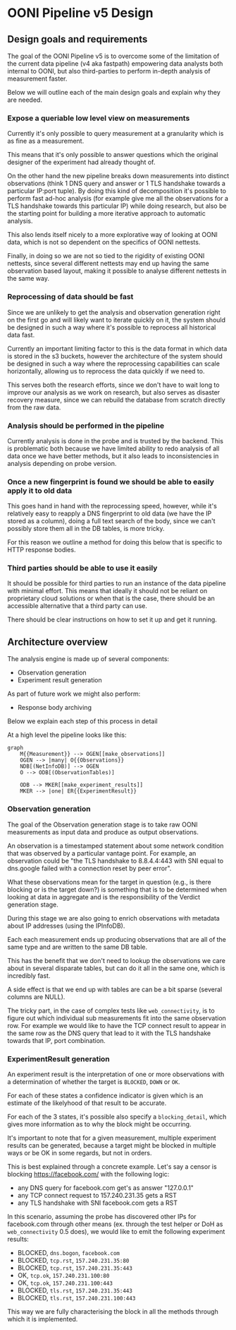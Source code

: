 # OONI Pipeline v5 Design

## Design goals and requirements

The goal of the OONI Pipeline v5 is to overcome some of the limitation of the
current data pipeline (v4 aka fastpath) empowering data analysts both internal
to OONI, but also third-parties to perform in-depth analysis of measurement
faster.

Below we will outline each of the main design goals and explain why they are
needed.

### Expose a queriable low level view on measurements

Currently it's only possible to query measurement at a granularity which is as
fine as a measurement.

This means that it's only possible to answer questions which the original
designer of the experiment had already thought of.

On the other hand the new pipeline breaks down measurements into distinct
observations (think 1 DNS query and answer or 1 TLS handshake towards a
particular IP:port tuple). By doing this kind of decomposition it's possible
to perform fast ad-hoc analysis (for example give me all the observations for a
TLS handshake towards this particular IP) while doing research, but also be the
starting point for building a more iterative approach to automatic analysis.

This also lends itself nicely to a more explorative way of looking at OONI
data, which is not so dependent on the specifics of OONI nettests.

Finally, in doing so we are not so tied to the rigidity of existing OONI
nettests, since several different nettests may end up having the same
observation based layout, making it possible to analyse different nettests in
the same way.

### Reprocessing of data should be fast

Since we are unlikely to get the analysis and observation generation right on
the first go and will likely want to iterate quickly on it, the system should
be designed in such a way where it's possible to reprocess all historical data
fast.

Currently an important limiting factor to this is the data format in which data
is stored in the s3 buckets, however the architecture of the system should be
designed in such a way where the reprocessing capabilities can scale
horizontally, allowing us to reprocess the data quickly if we need to.

This serves both the research efforts, since we don't have to wait long to
improve our analysis as we work on research, but also serves as disaster
recovery measure, since we can rebuild the database from scratch directly from
the raw data.

### Analysis should be performed in the pipeline

Currently analysis is done in the probe and is trusted by the backend. This is
problematic both because we have limited ability to redo analysis of all data
once we have better methods, but it also leads to inconsistencies in analysis
depending on probe version.

### Once a new fingerprint is found we should be able to easily apply it to old data

This goes hand in hand with the reprocessing speed, however, while it's
relatively easy to reapply a DNS fingerprint to old data (we have the IP stored
as a column), doing a full text search of the body, since we can't possibly
store them all in the DB tables, is more tricky.

For this reason we outline a method for doing this below that is specific to
HTTP response bodies.

### Third parties should be able to use it easily

It should be possible for third parties to run an instance of the data pipeline
with minimal effort. This means that ideally it should not be reliant on proprietary
cloud solutions or when that is the case, there should be an accessible alternative
that a third party can use.

There should be clear instructions on how to set it up and get it running.

## Architecture overview

The analysis engine is made up of several components:

- Observation generation
- Experiment result generation

As part of future work we might also perform:
- Response body archiving

Below we explain each step of this process in detail

At a high level the pipeline looks like this:

```mermaid
graph
    M{{Measurement}} --> OGEN[[make_observations]]
    OGEN --> |many| O{{Observations}}
    NDB[(NetInfoDB)] --> OGEN
    O --> ODB[(ObservationTables)]

    ODB --> MKER[[make_experiment_results]]
    MKER --> |one| ER{{ExperimentResult}}
```

### Observation generation

The goal of the Observation generation stage is to take raw OONI measurements
as input data and produce as output observations.

An observation is a timestamped statement about some network condition that was
observed by a particular vantage point. For example, an observation could be
"the TLS handshake to 8.8.4.4:443 with SNI equal to dns.google failed with
a connection reset by peer error".

What these observations mean for the
target in question (e.g., is there blocking or is the target down?) is something
that is to be determined when looking at data in aggregate and is the
responsibility of the Verdict generation stage.

During this stage we are also going to enrich observations with metadata about
IP addresses (using the IPInfoDB).

Each each measurement ends up producing observations that are all of the same
type and are written to the same DB table.

This has the benefit that we don't need to lookup the observations we care about
in several disparate tables, but can do it all in the same one, which is
incredibly fast.

A side effect is that we end up with tables are can be a bit sparse (several
columns are NULL).

The tricky part, in the case of complex tests like `web_connectivity`, is to
figure out which individual sub measurements fit into the same observation row.
For example we would like to have the TCP connect result to appear in the same
row as the DNS query that lead to it with the TLS handshake towards that IP,
port combination.

### ExperimentResult generation

An experiment result is the interpretation of one or more observations with a
determination of whether the target is `BLOCKED`, `DOWN` or `OK`.

For each of these states a confidence indicator is given which is an estimate of the
likelyhood of that result to be accurate.

For each of the 3 states, it's possible also specify a `blocking_detail`, which
gives more information as to why the block might be occurring.

It's important to note that for a given measurement, multiple experiment results
can be generated, because a target might be blocked in multiple ways or be OK in
some regards, but not in orders.

This is best explained through a concrete example. Let's say a censor is
blocking https://facebook.com/ with the following logic:

- any DNS query for facebook.com get's as answer "127.0.0.1"
- any TCP connect request to 157.240.231.35 gets a RST
- any TLS handshake with SNI facebook.com gets a RST

In this scenario, assuming the probe has discovered other IPs for facebook.com
through other means (ex. through the test helper or DoH as `web_connectivity` 0.5
does), we would like to emit the following experiment results:

- BLOCKED, `dns.bogon`, `facebook.com`
- BLOCKED, `tcp.rst`, `157.240.231.35:80`
- BLOCKED, `tcp.rst`, `157.240.231.35:443`
- OK, `tcp.ok`, `157.240.231.100:80`
- OK, `tcp.ok`, `157.240.231.100:443`
- BLOCKED, `tls.rst`, `157.240.231.35:443`
- BLOCKED, `tls.rst`, `157.240.231.100:443`

This way we are fully characterising the block in all the methods through which
it is implemented.

